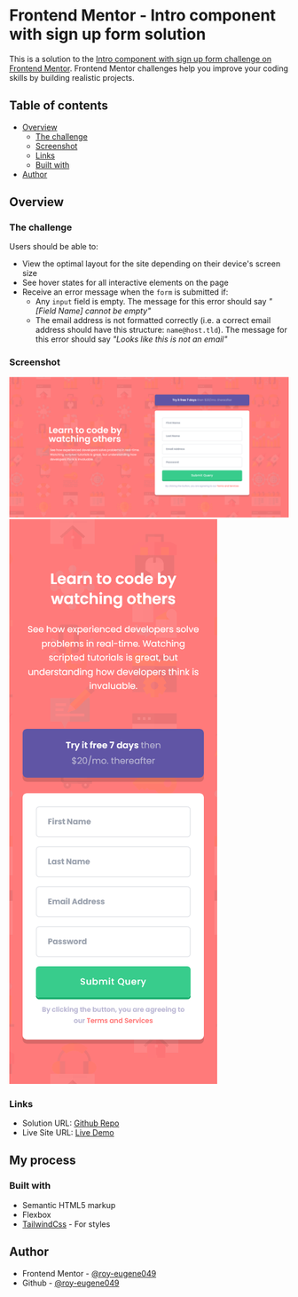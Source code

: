 # Frontend Mentor - Intro component with sign up form solution

This is a solution to the [Intro component with sign up form challenge on Frontend Mentor](https://www.frontendmentor.io/challenges/intro-component-with-signup-form-5cf91bd49edda32581d28fd1). Frontend Mentor challenges help you improve your coding skills by building realistic projects.

## Table of contents

- [Overview](#overview)
  - [The challenge](#the-challenge)
  - [Screenshot](#screenshot)
  - [Links](#links)
  - [Built with](#built-with)
- [Author](#author)

## Overview

### The challenge

Users should be able to:

- View the optimal layout for the site depending on their device's screen size
- See hover states for all interactive elements on the page
- Receive an error message when the `form` is submitted if:
  - Any `input` field is empty. The message for this error should say _"[Field Name] cannot be empty"_
  - The email address is not formatted correctly (i.e. a correct email address should have this structure: `name@host.tld`). The message for this error should say _"Looks like this is not an email"_

### Screenshot

![Desktop](./Designs/desktop.png)
![Mobile](./Designs/mobile.png)

### Links

- Solution URL: [Github Repo](https://github.com/yash-278/Frontend-Mentor-Challenges/tree/main/Intro-Component-With-Signup-Form)
- Live Site URL: [Live Demo](https://yash-278.github.io/Frontend-Mentor-Challenges/Intro-Component-With-Signup-Form/index.html)

## My process

### Built with

- Semantic HTML5 markup
- Flexbox
- [TailwindCss](https://tailwindcss.com/) - For styles

## Author

- Frontend Mentor - [@roy-eugene049](https://www.frontendmentor.io/profile/roy-eugene049)
- Github - [@roy-eugene049](https://github.com/roy-eugene049)
